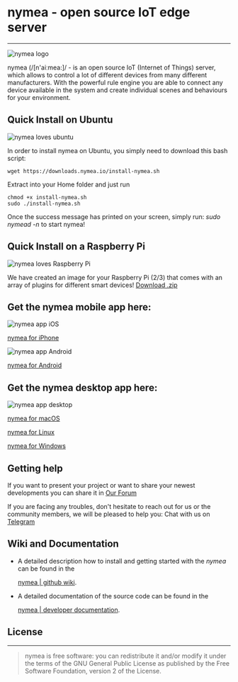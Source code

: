 # nymea - open source IoT edge server
--------------------------------------------

![nymea logo](https://nymea.io/app/default/assets/addons/default/guh/default-theme/resources/img/nymea-logo.svg)

nymea (/[n'aiːmea:]/ - is an open source IoT (Internet of Things) server, which allows to control a lot of different devices from many different manufacturers. With the powerful rule engine you are able to connect any device available in the system and create individual scenes and behaviours for your environment.

## Quick Install on Ubuntu 

![nymea loves ubuntu](https://nymea.io/app/default/assets/addons/default/guh/default-theme/resources/img/nymea-ubuntu.svg)

In order to install nymea on Ubuntu, you simply need to download this bash script:

```
wget https://downloads.nymea.io/install-nymea.sh
```
Extract into your Home folder and just run

```
chmod +x install-nymea.sh
sudo ./install-nymea.sh
```
Once the success message has printed on your screen, simply run: *sudo nymead -n* to start nymea!

## Quick Install on a Raspberry Pi

![nymea loves Raspberry Pi](https://nymea.io/app/default/assets/addons/default/guh/default-theme/resources/img/nymea-pi.svg)

We have created an image for your Raspberry Pi (2/3) that comes with an array of plugins for different smart devices!
 [Download  .zip](https://downloads.nymea.io/images/rpi3/nymea-debian-stretch-9-armhf-raspberry-pi-3.zip)

## Get the nymea mobile app here:

![nymea app iOS](https://nymea.io/app/default/assets/addons/default/guh/default-theme/resources/img/community/app-shots/ios-app.png)

[nymea for iPhone](https://itunes.apple.com/us/app/nymea-app/id1400810250?mt=8)

![nymea app Android](https://nymea.io/app/default/assets/addons/default/guh/default-theme/resources/img/community/app-shots/android-app.png)

[nymea for Android](https://play.google.com/store/apps/details?id=io.guh.nymeaapp&hl=en&pcampaignid=MKT-Other-global-all-co-prtnr-py-PartBadge-Mar2515-1)

## Get the nymea desktop app here:

![nymea app desktop](https://nymea.io/app/default/assets/addons/default/guh/default-theme/resources/img/community/app-shots/desktop-app.png)

[nymea for macOS](https://downloads.nymea.io/nymea-app/nymea-app-osx-bundle.dmg)

[nymea for Linux](https://snapcraft.io/nymea-app)

[nymea for Windows](https://downloads.nymea.io/nymea-app/nymea-app-win-installer.exe)

## Getting help

If you want to present your project or want to share your newest developments you can share it in
[Our Forum](https://forum.nymea.io)

If you are facing any troubles, don't hesitate to reach out for us or the community members, we will be pleased to help you:
Chat with us on [Telegram](http://t.me/nymeacommunity)

## Wiki and Documentation

* A detailed description how to install and getting started with the *nymea* can be found in the

    [nymea | github wiki](https://wiki.nymea.io).

* A detailed documentation of the source code can be found in the

    [nymea | developer documentation](https://doc.nymea.io).


## License
--------------------------------------------
> nymea is free software: you can redistribute it and/or modify it under the terms of the GNU General Public License as published by the Free Software Foundation, version 2 of the License.
